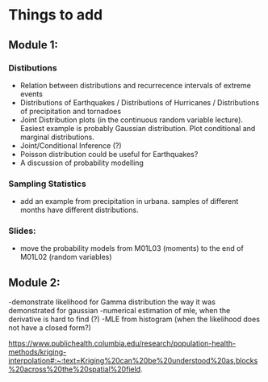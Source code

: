 # Things to add

## Module 1: 
### Distibutions
- Relation between distributions and recurrecence intervals of extreme events
- Distributions of Earthquakes / Distributions of Hurricanes / Distributions of precipitation and tornadoes
- Joint Distribution plots (in the continuous random variable lecture). Easiest example is probably Gaussian distribution. Plot conditional and marginal distributions.
- Joint/Conditional Inference (?)
- Poisson distribution could be useful for Earthquakes?
- A discussion of probability modelling

### Sampling Statistics 
- add an example from precipitation in urbana. samples of different months have different distributions.
### Slides:
- move the probability models from M01L03 (moments) to the end of M01L02 (random variables)

## Module 2: 
-demonstrate likelihood for Gamma distribution the way it was demonstrated for gaussian
-numerical estimation of mle, when the derivative is hard to find (?)
-MLE from histogram (when the likelihood does not have a closed form?) 


https://www.publichealth.columbia.edu/research/population-health-methods/kriging-interpolation#:~:text=Kriging%20can%20be%20understood%20as,blocks%20across%20the%20spatial%20field.